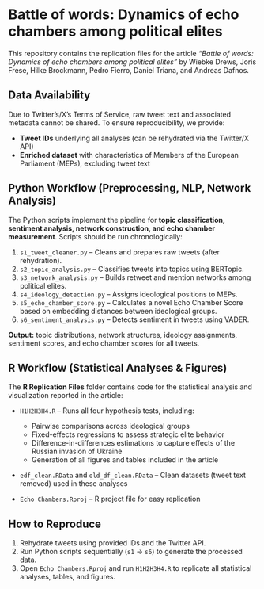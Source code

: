 # Battle of words: Dynamics of echo chambers among political elites

This repository contains the replication files for the article *“Battle of words: Dynamics of echo chambers among political elites”* by Wiebke Drews, Joris Frese, Hilke Brockmann, Pedro Fierro, Daniel Triana, and Andreas Dafnos.

## Data Availability

Due to Twitter’s/X’s Terms of Service, raw tweet text and associated metadata cannot be shared. To ensure reproducibility, we provide:

- **Tweet IDs** underlying all analyses (can be rehydrated via the Twitter/X API)  
- **Enriched dataset** with characteristics of Members of the European Parliament (MEPs), excluding tweet text  

## Python Workflow (Preprocessing, NLP, Network Analysis)

The Python scripts implement the pipeline for **topic classification, sentiment analysis, network construction, and echo chamber measurement**. Scripts should be run chronologically:

1. `s1_tweet_cleaner.py` – Cleans and prepares raw tweets (after rehydration).  
2. `s2_topic_analysis.py` – Classifies tweets into topics using BERTopic.  
3. `s3_network_analysis.py` – Builds retweet and mention networks among political elites.  
4. `s4_ideology_detection.py` – Assigns ideological positions to MEPs.  
5. `s5_echo_chamber_score.py` – Calculates a novel Echo Chamber Score based on embedding distances between ideological groups.  
6. `s6_sentiment_analysis.py` – Detects sentiment in tweets using VADER.  

**Output:** topic distributions, network structures, ideology assignments, sentiment scores, and echo chamber scores for all tweets.  

## R Workflow (Statistical Analyses & Figures)

The **R Replication Files** folder contains code for the statistical analysis and visualization reported in the article:

- `H1H2H3H4.R` – Runs all four hypothesis tests, including:  
  - Pairwise comparisons across ideological groups  
  - Fixed-effects regressions to assess strategic elite behavior  
  - Difference-in-differences estimations to capture effects of the Russian invasion of Ukraine  
  - Generation of all figures and tables included in the article  

- `edf_clean.RData` and `old_df_clean.RData` – Clean datasets (tweet text removed) used in these analyses  
- `Echo Chambers.Rproj` – R project file for easy replication  

## How to Reproduce

1. Rehydrate tweets using provided IDs and the Twitter API.  
2. Run Python scripts sequentially (`s1` → `s6`) to generate the processed data.  
3. Open `Echo Chambers.Rproj` and run `H1H2H3H4.R` to replicate all statistical analyses, tables, and figures.  
